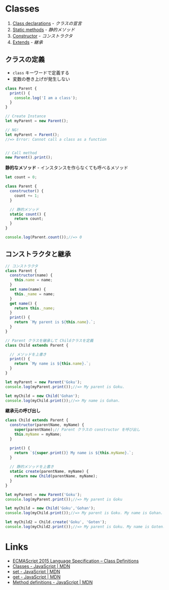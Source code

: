 # Classes 

1. [Class declarations](defining.md) - _クラスの宣言_
1. [Static methods](static_methods.md) - _静的メソッド_
1. [Constructor](constructor.md) - _コンストラクタ_
1. [Extends](extends.md) - _継承_

## クラスの定義

- `class` キーワードで定義する
- 変数の巻き上げが発生しない

```js
class Parent {
  print() {
    console.log('I am a class');
  }
}

// Create Instance
let myParent = new Parent();

// NG!
let myParent = Parent(); 
//=> Error: Cannot call a class as a function


// Call method
new Parent().print();
```

__静的なメソッド__ - インスタンスを作らなくても呼べるメソッド

```js
let count = 0;

class Parent {
  constructor() {
    count += 1;
  }

  // 静的メソッド
  static count() {
    return count;
  }
}

console.log(Parent.count());//=> 0
```

## コンストラクタと継承

```js
// コンストラクタ
class Parent {
  constructor(name) {
    this.name = name;
  }
  set name(name) {
    this._name = name;
  }
  get name() {
    return this._name;
  }
  print() {
    return `My parent is ${this.name}.`;
  }
}

// Parent クラスを継承して Childクラスを定義
class Child extends Parent {

  // メソッドを上書き
  print() {
    return `My name is ${this.name}.`;
  }
}

let myParent = new Parent('Goku');
console.log(myParent.print());//=> My parent is Goku.

let myChild = new Child('Gohan');
console.log(myChild.print());//=> My name is Gohan.
```

__継承元の呼び出し__

```js
class Child extends Parent {
  constructor(parentName, myName) {
    super(parentName);// Parent クラスの constructor を呼び出し
    this.myName = myName;
  }

  print() {
    return `${super.print()} My name is ${this.myName}.`;
  }
  
  // 静的メソッドを上書き
  static create(parentName, myName) {
    return new Child(parentName, myName);
  }
}

let myParent = new Parent('Goku');
console.log(myParent.print());//=> My parent is Goku

let myChild = new Child('Goku','Gohan');
console.log(myChild.print());//=> My parent is Goku. My name is Gohan.

let myChild2 = Child.create('Goku', 'Goten');
console.log(myChild2.print());//=> My parent is Goku. My name is Goten.
```

# Links
- [ECMAScript 2015 Language Specification – Class Definitions](http://www.ecma-international.org/ecma-262/6.0/#sec-class-definitions)
- [Classes - JavaScript | MDN](https://developer.mozilla.org/ja/docs/Web/JavaScript/Reference/Classes)
- [set - JavaScript | MDN](https://developer.mozilla.org/ja/docs/JavaScript/Reference/Operators/set)
- [get - JavaScript | MDN](https://developer.mozilla.org/ja/docs/Web/JavaScript/Reference/Operators/get)
- [Method definitions - JavaScript | MDN](https://developer.mozilla.org/ja/docs/Web/JavaScript/Reference/Functions_and_function_scope/Method_definitions)



